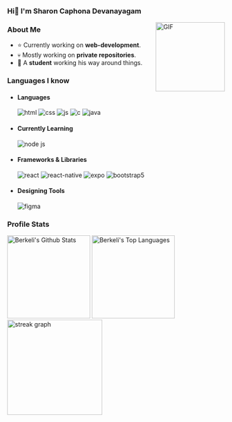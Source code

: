 ### Hi👋 I'm Sharon Caphona Devanayagam
<img align="right" alt="GIF" height="160px" src="https://media.giphy.com/media/Ah3zHH7hvsSB2/giphy.gif" />

### About Me  
- ⭐ Currently working on **web-development**.
- 💀 Mostly working on **private repositories**.
- 👾 A **student** working his way around things.
 
### Languages I know
- <h4>Languages </h4>
  <img src = "https://img.shields.io/badge/HTML5-E34F26?style=for-the-badge&logo=html5&logoColor=white" alt = "html" />
  <img src = "https://img.shields.io/badge/CSS3-1572B6?style=for-the-badge&logo=css3&logoColor=white" alt = "css" />
  <img src = "https://img.shields.io/badge/JavaScript-323330?style=for-the-badge&logo=javascript&logoColor=F7DF1E" alt = "js" />
  <img src = "https://img.shields.io/badge/C-00599C?style=for-the-badge&logo=c&logoColor=white" alt = "c" />
  <img src = "https://img.shields.io/badge/Java-%23ED8B00.svg?style=for-the-badge&logo=java&logoColor=white" alt = "java" />
  
- <h4>Currently Learning </h4>
    <img src = "https://img.shields.io/badge/Node.js-339933?style=for-the-badge&logo=nodedotjs&logoColor=white" alt = "node js" />
    
- <h4>Frameworks & Libraries </h4>
  <img src = "https://img.shields.io/badge/react-%2320232a.svg?style=for-the-badge&logo=react&logoColor=%2361DAFB" alt = "react" />
  <img src = "https://img.shields.io/badge/react_native-%2320232a.svg?style=for-the-badge&logo=react&logoColor=%2361DAFB" alt = "react-native" />
  <img src = "https://img.shields.io/badge/expo-1C1E24?style=for-the-badge&logo=expo&logoColor=#D04A37" alt = "expo" />
  <img src = "https://img.shields.io/badge/bootstrap-%23563D7C.svg?style=for-the-badge&logo=bootstrap&logoColor=white" alt = "bootstrap5" />
  
- <h4>Designing Tools </h4>
  <img src = "https://img.shields.io/badge/figma-%23F24E1E.svg?style=for-the-badge&logo=figma&logoColor=white" alt = "figma" />

### Profile Stats
<img alt="Berkeli's Github Stats" src="https://github-readme-stats.vercel.app/api/?username=sharoncaphona&show_icons=true&include_all_commits=true&count_private=true&theme=react&hide_border=true&bg_color=1F222E&title_color=F85D7F&icon_color=F8D866" height="192px"/>
<img alt="Berkeli's Top Languages" src="https://github-readme-stats.vercel.app/api/top-langs/?username=sharoncaphona&langs_count=8&layout=compact&theme=react&hide_border=true&bg_color=1F222E&title_color=F85D7F&icon_color=F8D866" height="192px"/>
<img src="https://streak-stats.demolab.com?user=sharoncaphona&locale=en&mode=daily&theme=dark&hide_border=false&border_radius=5&order=3" height="220" alt="streak graph"  />

